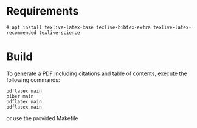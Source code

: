 # Requirements

```
# apt install texlive-latex-base texlive-bibtex-extra texlive-latex-recommended texlive-science
```

# Build

To generate a PDF including citations and table of contents, execute the following commands:

```
pdflatex main
biber main
pdflatex main
pdflatex main
```

or use the provided Makefile